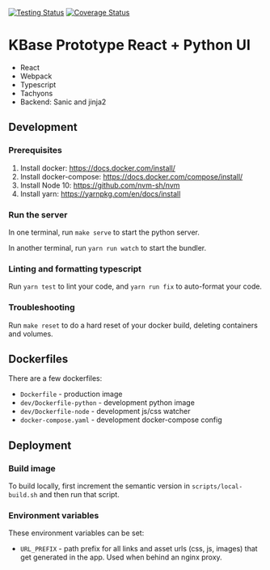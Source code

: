 [![Testing Status](https://github.com/kbaseIncubator/dashboard-redesign/workflows/Tests/badge.svg)](https://github.com/kbaseIncubator/dashboard-redesign/workflows/Tests/badge.svg) [![Coverage Status](https://coveralls.io/repos/github/kbaseIncubator/dashboard-redesign/badge.svg?branch=master)](https://coveralls.io/github/kbaseIncubator/dashboard-redesign?branch=master)

# KBase Prototype React + Python UI

* React
* Webpack
* Typescript
* Tachyons
* Backend: Sanic and jinja2

## Development

### Prerequisites

1. Install docker: https://docs.docker.com/install/
1. Install docker-compose: https://docs.docker.com/compose/install/
1. Install Node 10: https://github.com/nvm-sh/nvm
1. Install yarn: https://yarnpkg.com/en/docs/install

### Run the server

In one terminal, run `make serve` to start the python server.

In another terminal, run `yarn run watch` to start the bundler.

### Linting and formatting typescript

Run `yarn test` to lint your code, and `yarn run fix` to auto-format your code.

### Troubleshooting

Run `make reset` to do a hard reset of your docker build, deleting containers and volumes.

## Dockerfiles

There are a few dockerfiles:

* `Dockerfile` - production image
* `dev/Dockerfile-python` - development python image
* `dev/Dockerfile-node` - development js/css watcher
* `docker-compose.yaml` - development docker-compose config

## Deployment

### Build image

To build locally, first increment the semantic version in `scripts/local-build.sh` and then run that script.

### Environment variables

These environment variables can be set:

- `URL_PREFIX` - path prefix for all links and asset urls (css, js, images) that get generated in the app. Used when behind an nginx proxy.

